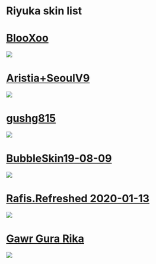 # Riyuka skin list

# [BlooXoo](https://drive.google.com/file/d/1lZMnvuDsW1U7gi57fnq7vZ7dU-aEP4WU/view?usp=drivesdk)
![](https://cdn.discordapp.com/attachments/715147940208967731/779023669301084180/68747470733a2f2f692e696d6775722e636f6d2f5130556a646f4f2e6a7067.png)

# [Aristia+SeoulV9](http://www.mediafire.com/file/mzuxvtz9cot6u6u/Aristia(Edit)+SeoulV9.osk/file)
![](https://cdn.discordapp.com/attachments/715147940208967731/779024148588265502/screenshot924.jpg)

# [gushg815](https://www.mediafire.com/file/2seh7xezop5dwpu/-_%2523gushg815.osk/file)
![](https://cdn.discordapp.com/attachments/715147940208967731/779026052123066439/screenshot925.jpg)

# [BubbleSkin19-08-09](https://www.mediafire.com/file/yzl7bg7wp36ll78/BubbleSkin19-08-09.osk/file)
![](https://cdn.discordapp.com/attachments/715147940208967731/779026384898752601/1572336270_3.png)

# [Rafis.Refreshed 2020-01-13](https://www.mediafire.com/file/3e97e0664nr6eje/Rafis.Refreshed_2020-01-13.osk/file)
![](https://cdn.discordapp.com/attachments/715147940208967731/779026793192620072/1580460695_3.png)

# [Gawr Gura Rika](https://cdn.discordapp.com/attachments/561364979731791882/781530955781242900/-Gawr_Gura-Fix_Rika.osk)
![](https://cdn.discordapp.com/attachments/715147940208967731/781540466536742962/screenshot931.jpg)

